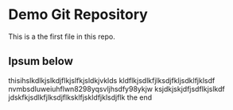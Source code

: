 # Demo Git Repository

This is a the first file in this repo.

## Ipsum below
thisihslkdlkjslkdjflkjslfkjsldkjvklds
kldflkjsdlkfjlksdjfkljsdklfjklsdf
nvmbsdIuweiuhflwn8298yqsvljhsdfy98ykjw
ksjdkjskjdfjsdflkjslkdf
jdskfkjsdlkfjlksdjflksklfjskldfjklsdjflk
the end
